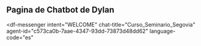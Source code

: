 ## Pagina de Chatbot de Dylan

<script src="https://www.gstatic.com/dialogflow-console/fast/messenger/bootstrap.js?v=1"></script>
<df-messenger
  intent="WELCOME"
  chat-title="Curso_Seminario_Segovia"
  agent-id="c573ca0b-7aae-4347-93dd-73873d48dd62"
  language-code="es"
></df-messenger>
